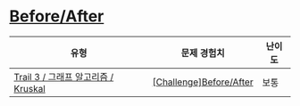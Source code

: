 # [Before/After](https://www.codetree.ai/trails/complete/curated-cards/challenge-ga-uf-compare)

|유형|문제 경험치|난이도|
|---|---|---|
|[Trail 3 / 그래프 알고리즘 / Kruskal](https://www.codetree.ai/trail-info/novice-high/)|[[Challenge]Before/After](https://www.codetree.ai/trails/complete/curated-cards/challenge-ga-uf-compare/)|보통|

